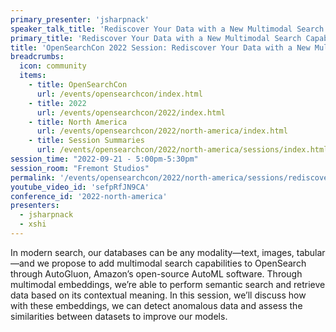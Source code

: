```yaml
---
primary_presenter: 'jsharpnack'
speaker_talk_title: 'Rediscover Your Data with a New Multimodal Search Capability'
primary_title: 'Rediscover Your Data with a New Multimodal Search Capability'
title: 'OpenSearchCon 2022 Session: Rediscover Your Data with a New Multimodal Search Capability'
breadcrumbs:
  icon: community
  items:
    - title: OpenSearchCon
      url: /events/opensearchcon/index.html
    - title: 2022
      url: /events/opensearchcon/2022/index.html
    - title: North America
      url: /events/opensearchcon/2022/north-america/index.html
    - title: Session Summaries
      url: /events/opensearchcon/2022/north-america/sessions/index.html
session_time: "2022-09-21 - 5:00pm-5:30pm"
session_room: "Fremont Studios"
permalink: '/events/opensearchcon/2022/north-america/sessions/rediscover-your-data-with-a-new-multimodal-search-capability.html'
youtube_video_id: 'sefpRfJN9CA'
conference_id: '2022-north-america'
presenters:
  - jsharpnack
  - xshi
---
```

In modern search, our databases can be any modality—text, images, tabular—and we propose to add multimodal search capabilities to OpenSearch through AutoGluon, Amazon’s open-source AutoML software. Through multimodal embeddings, we’re able to perform semantic search and retrieve data based on its contextual meaning. In this session, we’ll discuss how with these embeddings, we can detect anomalous data and assess the similarities between datasets to improve our models.
